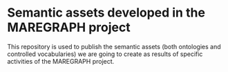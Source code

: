 # Semantic assets developed in the MAREGRAPH project

This repository is used to publish the semantic assets (both ontologies and controlled vocabularies) we are going to create as results of specific activities of the MAREGRAPH project.
